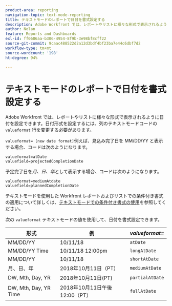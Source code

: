 ```yaml
---
product-area: reporting
navigation-topic: text-mode-reporting
title: テキストモードのレポートで日付を書式設定する
description: Adobe Workfront では、レポートやリストに様々な形式で表示されるように日付を設定できます。日付形式を設定するには、列のテキストモードコードの valueformat 行を変更する必要があります。
author: Nolan
feature: Reports and Dashboards
exl-id: ff0686aa-b306-4954-8f9b-3e98bf8cff22
source-git-commit: 9caac488522d2a12d3bdf4bf23ba7e44c6dbf7d2
workflow-type: tm+mt
source-wordcount: '198'
ht-degree: 94%

---
```


# テキストモードのレポートで日付を書式設定する

<!-- Audited: 1/2025 -->

Adobe Workfront では、レポートやリストに様々な形式で表示されるように日付を設定できます。日付形式を設定するには、列のテキストモードコードの `valueformat` 行を変更する必要があります。

`valueformat= [new date format]`例えば、見込み完了日を MM/DD/YY と表示する場合、コードは次のようになります。

```
valueformat=atDate
valuefield=projectedCompletionDate
```

予定完了日を&#x200B;*月、日、年*&#x200B;として表示する場合、コードは次のようになります。

```
valueformat=mediumAtdate
valuefield=plannedCompletionDate
```

テキストモードを使用した Workfront レポートおよびリストでの条件付き書式の適用について詳しくは、[テキストモードでの条件付き書式の使用](../../../reports-and-dashboards/reports/text-mode/use-conditional-formatting-text-mode.md)を参照してください。

次の `valueformat` テキストモードの値を使用して、日付を書式設定できます。

| **形式** | 例  | ***valueformat=*** |
|---|---|---|
| MM/DD/YY | 10/11/18 | `atDate` |
| MM/DD/YY Time | 10/11/18 12:00pm | `longAtDate` |
| MM/DD/YY | 10/11/18 | `shortAtDate` |
| 月、日、年 | 2018年10月11日（PT） | `mediumAtDate` |
| DW, Mth, Day, YR | 2018年10月11日(PT) | `partialAtDate` |
| DW, Mth, Day, YR Time | 2018年10月11日午後12:00（PT） | `fullAtDate` |
